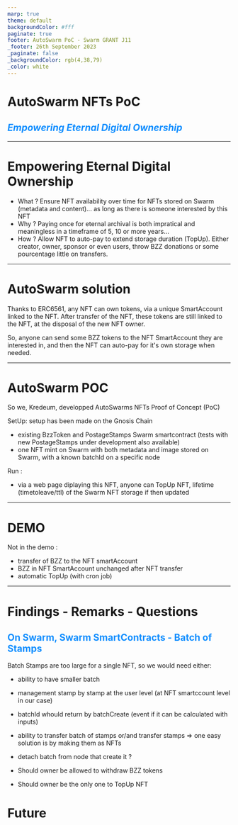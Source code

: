 ```yaml
---
marp: true
theme: default
backgroundColor: #fff
paginate: true
footer: AutoSwarm PoC - Swarm GRANT J11
_footer: 26th September 2023
_paginate: false
_backgroundColor: rgb(4,38,79)
_color: white
---
```

<style scoped>
  footer { color: white; font-size: 25px; }
  h2 { color: rgb(17,142,255); }
</style>


# AutoSwarm NFTs PoC
## _Empowering Eternal Digital Ownership_

---

# Empowering Eternal Digital Ownership

- What ?  Ensure NFT availability over time for NFTs stored on Swarm (metadata and content)... as long as there is someone interested by this NFT
- Why ? Paying once for eternal archival is both impratical and meaningless in a timeframe of 5, 10 or more years...
- How ? Allow NFT to auto-pay to extend storage duration (TopUp). Either creator, owner, sponsor or even users, throw BZZ donations or some pourcentage little on transfers.

---

# AutoSwarm solution

Thanks to ERC6561, any NFT can own tokens, via a unique SmartAccount linked to the NFT. After transfer of the NFT, these tokens are still linked to the NFT, at the disposal of the new NFT owner.

So, anyone can send some BZZ tokens to the NFT SmartAccount they are interested in, and then the NFT can auto-pay for it's own storage when needed.

---

# AutoSwarm POC

So we, Kredeum, developped AutoSwarms NFTs Proof of Concept (PoC)

SetUp: setup has been made on the Gnosis Chain
- existing BzzToken and PostageStamps Swarm smartcontract
(tests with new PostageStamps under development also available)
- one NFT mint on Swarm with both metadata and image stored on Swarm, with a known batchId on a specific node

Run :
- via a web page diplaying this NFT, anyone can TopUp NFT, lifetime (timetoleave/ttl) of the Swarm NFT storage if then updated

---

# DEMO

Not in the demo :
- transfer of BZZ to the NFT smartAccount
- BZZ in NFT SmartAccount unchanged after NFT transfer
- automatic TopUp (with cron job)

---

# Findings - Remarks - Questions
## On Swarm, Swarm SmartContracts - Batch of Stamps

Batch Stamps are too large for a single NFT, so we would need either:
- ability to have smaller batch
- management stamp by stamp at the user level (at NFT smartccount level in our case)
- batchId whould return by batchCreate (event if it can be calculated with inputs)
- ability to transfer batch of stamps or/and transfer stamps => one easy solution is by making them as NFTs
- detach batch from node that create it ?



- Should owner be allowed to withdraw BZZ tokens
- Should owner be the only one to TopUp NFT


# Future